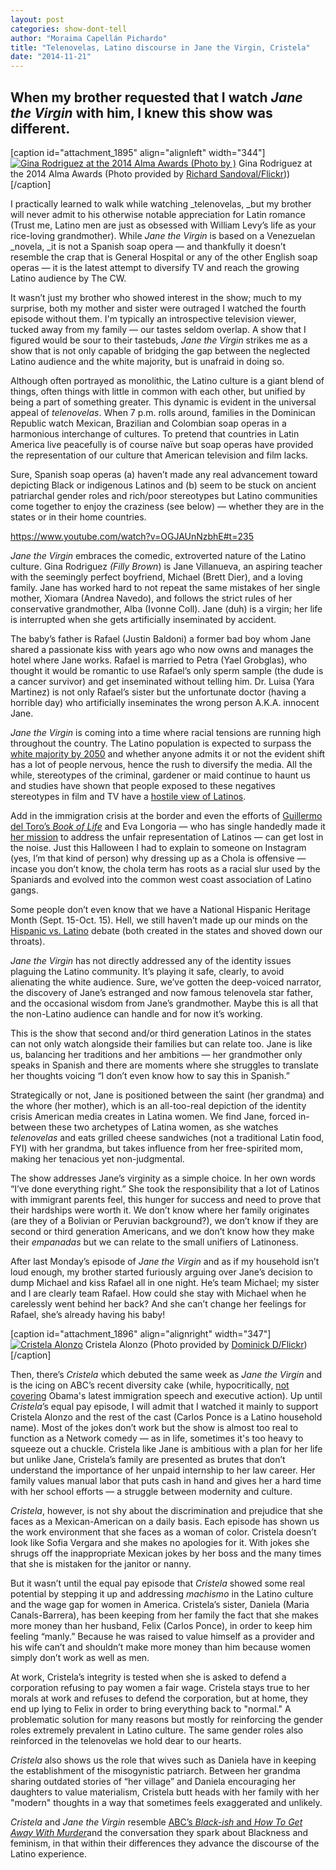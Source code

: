 ```yaml
---
layout: post
categories: show-dont-tell
author: "Moraima Capellán Pichardo"
title: "Telenovelas, Latino discourse in Jane the Virgin, Cristela"
date: "2014-11-21"
---
```


## When my brother requested that I watch _Jane the Virgin_ with him, I knew this show was different.

\[caption id="attachment\_1895" align="alignleft" width="344"\][![Gina Rodriguez at the 2014 Alma Awards (Photo by )](/img/ginarodriguez.jpg)](http://www.thehighscreen.com/wp-content/uploads/2014/11/ginarodriguez.jpg) Gina Rodriguez at the 2014 Alma Awards (Photo provided by [Richard Sandoval/Flickr](https://www.flickr.com/photos/hispaniclifestyle/15318745790/in/photolist-pkEzqJ-cPTXGW-cPTUaW-cPU1pQ-8VHGRy-8VHGXy-8VEDFP-8VEDxn-7Hkggg-oHYmQB-7FKdyC-fx9Sf6-ancRWe-9Q9B7w-pojMDG)))\[/caption\]

I practically learned to walk while watching _telenovelas, _but my brother will never admit to his otherwise notable appreciation for Latin romance (Trust me, Latino men are just as obsessed with William Levy’s life as your rice-loving grandmother). While _Jane the Virgin_ is based on a Venezuelan _novela, _it is not a Spanish soap opera — and thankfully it doesn’t resemble the crap that is General Hospital or any of the other English soap operas — it is the latest attempt to diversify TV and reach the growing Latino audience by The CW.

It wasn’t just my brother who showed interest in the show; much to my surprise, both my mother and sister were outraged I watched the fourth episode without them. I'm typically an introspective television viewer, tucked away from my family — our tastes seldom overlap. A show that I figured would be sour to their tastebuds, _Jane the Virgin_ strikes me as a show that is not only capable of bridging the gap between the neglected Latino audience and the white majority, but is unafraid in doing so.

Although often portrayed as monolithic, the Latino culture is a giant blend of things, often things with little in common with each other, but unified by being a part of something greater. This dynamic is evident in the universal appeal of _telenovelas_. When 7 p.m. rolls around, families in the Dominican Republic watch Mexican, Brazilian and Colombian soap operas in a harmonious interchange of cultures. To pretend that countries in Latin America live peacefully is of course naïve but soap operas have provided the representation of our culture that American television and film lacks.

Sure, Spanish soap operas (a) haven’t made any real advancement toward depicting Black or indigenous Latinos and (b) seem to be stuck on ancient patriarchal gender roles and rich/poor stereotypes but Latino communities come together to enjoy the craziness (see below) — whether they are in the states or in their home countries.

https://www.youtube.com/watch?v=OGJAUnNzbhE#t=235

_Jane the Virgin_ embraces the comedic, extroverted nature of the Latino culture. Gina Rodriguez _(Filly Brown_) is Jane Villanueva, an aspiring teacher with the seemingly perfect boyfriend, Michael (Brett Dier), and a loving family. Jane has worked hard to not repeat the same mistakes of her single mother, Xiomara (Andrea Navedo), and follows the strict rules of her conservative grandmother, Alba (Ivonne Coll). Jane (duh) is a virgin; her life is interrupted when she gets artificially inseminated by accident.

The baby’s father is Rafael (Justin Baldoni) a former bad boy whom Jane shared a passionate kiss with years ago who now owns and manages the hotel where Jane works. Rafael is married to Petra (Yael Grobglas), who thought it would be romantic to use Rafael’s only sperm sample (the dude is a cancer survivor) and get inseminated without telling him. Dr. Luisa (Yara Martinez) is not only Rafael’s sister but the unfortunate doctor (having a horrible day) who artificially inseminates the wrong person A.K.A. innocent Jane.

_Jane the Virgin_ is coming into a time where racial tensions are running high throughout the country. The Latino population is expected to surpass the [white majority by 2050](http://usatoday30.usatoday.com/news/nation/2008-02-11-population-study_N.htm) and whether anyone admits it or not the evident shift has a lot of people nervous, hence the rush to diversify the media. All the while, stereotypes of the criminal, gardener or maid continue to haunt us and studies have shown that people exposed to these negatives stereotypes in film and TV have a [hostile view of Latinos](http://www.latinodecisions.com/blog/2012/09/18/how-media-stereotypes-about-latinos-fuel-negative-attitudes-towards-latinos/).

Add in the immigration crisis at the border and even the efforts of [Guillermo del Toro’s _Book of Life_](http://www.thehighscreen.com/2014/10/colorful-innovative-the-book-of-life-honors-mexican-culture/) and Eva Longoria — who has single handedly made it [her mission](http://www.huffingtonpost.com/2014/10/14/eva-longoria-supernatural_n_5985962.html) to address the unfair representation of Latinos — can get lost in the noise. Just this Halloween I had to explain to someone on Instagram (yes, I’m that kind of person) why dressing up as a Chola is offensive — incase you don’t know, the chola term has roots as a racial slur used by the Spaniards and evolved into the common west coast association of Latino gangs.

Some people don’t even know that we have a National Hispanic Heritage Month (Sept. 15-Oct. 15). Hell, we still haven’t made up our minds on the [Hispanic vs. Latino](http://www.cnn.com/2014/05/03/living/hispanic-latino-identity/) debate (both created in the states and shoved down our throats).

_Jane the Virgin_ has not directly addressed any of the identity issues plaguing the Latino community. It’s playing it safe, clearly, to avoid alienating the white audience. Sure, we’ve gotten the deep-voiced narrator, the discovery of Jane’s estranged and now famous telenovela star father, and the occasional wisdom from Jane’s grandmother. Maybe this is all that the non-Latino audience can handle and for now it’s working.

This is the show that second and/or third generation Latinos in the states can not only watch alongside their families but can relate too. Jane is like us, balancing her traditions and her ambitions — her grandmother only speaks in Spanish and there are moments where she struggles to translate her thoughts voicing “I don’t even know how to say this in Spanish.”

Strategically or not, Jane is positioned between the saint (her grandma) and the whore (her mother), which is an all-too-real depiction of the identity crisis American media creates in Latina women. We find Jane, forced in-between these two archetypes of Latina women, as she watches _telenovelas_ and eats grilled cheese sandwiches (not a traditional Latin food, FYI) with her grandma, but takes influence from her free-spirited mom, making her tenacious yet non-judgmental.

The show addresses Jane’s virginity as a simple choice. In her own words “I’ve done everything right.” She took the responsibility that a lot of Latinos with immigrant parents feel, this hunger for success and need to prove that their hardships were worth it. We don’t know where her family originates (are they of a Bolivian or Peruvian background?), we don’t know if they are second or third generation Americans, and we don’t know how they make their _empanadas_ but we can relate to the small unifiers of Latinoness.

After last Monday’s episode of _Jane the Virgin_ and as if my household isn’t loud enough, my brother started furiously arguing over Jane’s decision to dump Michael and kiss Rafael all in one night. He’s team Michael; my sister and I are clearly team Rafael. How could she stay with Michael when he carelessly went behind her back? And she can’t change her feelings for Rafael, she’s already having his baby!

\[caption id="attachment\_1896" align="alignright" width="347"\][![Cristela Alonzo](/img/cristela.jpg)](http://www.thehighscreen.com/wp-content/uploads/2014/11/cristela.jpg) Cristela Alonzo (Photo provided by [Dominick D/Flickr](https://www.flickr.com/photos/idominick/15287935636/in/set-72157647810954956/))\[/caption\]

Then, there’s _Cristela_ which debuted the same week as _Jane the Virgin_ and is the icing on ABC’s recent diversity cake (while, hypocritically, [not covering](http://www.huffingtonpost.com/2014/11/19/networks-obama-immigration-speech_n_6188952.html?ncid=fcbklnkushpmg00000048&ir=Latino+Voices) Obama's latest immigration speech and executive action). Up until _Cristela_’s equal pay episode, I will admit that I watched it mainly to support Cristela Alonzo and the rest of the cast (Carlos Ponce is a Latino household name). Most of the jokes don’t work but the show is almost too real to function as a Network comedy — as in life, sometimes it's too heavy to squeeze out a chuckle. Cristela like Jane is ambitious with a plan for her life but unlike Jane, Cristela’s family are presented as brutes that don’t understand the importance of her unpaid internship to her law career. Her family values manual labor that puts cash in hand and gives her a hard time with her school efforts — a struggle between modernity and culture.

_Cristela_, however, is not shy about the discrimination and prejudice that she faces as a Mexican-American on a daily basis. Each episode has shown us the work environment that she faces as a woman of color. Cristela doesn’t look like Sofia Vergara and she makes no apologies for it. With jokes she shrugs off the inappropriate Mexican jokes by her boss and the many times that she is mistaken for the janitor or nanny.

But it wasn’t until the equal pay episode that _Cristela_ showed some real potential by stepping it up and addressing _machismo_ in the Latino culture and the wage gap for women in America. Cristela’s sister, Daniela (Maria Canals-Barrera), has been keeping from her family the fact that she makes more money than her husband, Felix (Carlos Ponce), in order to keep him feeling “manly.” Because he was raised to value himself as a provider and his wife can’t and shouldn’t make more money than him because women simply don’t work as well as men.

At work, Cristela’s integrity is tested when she is asked to defend a corporation refusing to pay women a fair wage. Cristela stays true to her morals at work and refuses to defend the corporation, but at home, they end up lying to Felix in order to bring everything back to "normal." A problematic solution for many reasons but mostly for reinforcing the gender roles extremely prevalent in Latino culture. The same gender roles also reinforced in the telenovelas we hold dear to our hearts.

_Cristela_ also shows us the role that wives such as Daniela have in keeping the establishment of the misogynistic patriarch. Between her grandma sharing outdated stories of “her village” and Daniela encouraging her daughters to value materialism, Cristela butt heads with her family with her "modern" thoughts in a way that sometimes feels exaggerated and unlikely.

_Cristela_ and _Jane the Virgin_ resemble [ABC’s _Black-ish_ and _How To Get Away With Murder_](http://www.thehighscreen.com/2014/10/the-future-of-black-representation-in-black-ish-how-to-get-away-with-murder/)and the conversation they spark about Blackness and feminism, in that within their differences they advance the discourse of the Latino experience.

 